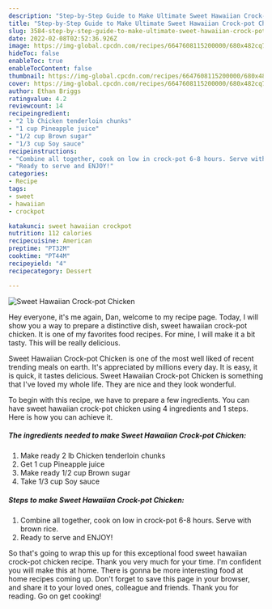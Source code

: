```yaml
---
description: "Step-by-Step Guide to Make Ultimate Sweet Hawaiian Crock-pot Chicken"
title: "Step-by-Step Guide to Make Ultimate Sweet Hawaiian Crock-pot Chicken"
slug: 3584-step-by-step-guide-to-make-ultimate-sweet-hawaiian-crock-pot-chicken
date: 2022-02-08T02:52:36.926Z
image: https://img-global.cpcdn.com/recipes/6647608115200000/680x482cq70/sweet-hawaiian-crock-pot-chicken-recipe-main-photo.jpg
hideToc: false
enableToc: true
enableTocContent: false
thumbnail: https://img-global.cpcdn.com/recipes/6647608115200000/680x482cq70/sweet-hawaiian-crock-pot-chicken-recipe-main-photo.jpg
cover: https://img-global.cpcdn.com/recipes/6647608115200000/680x482cq70/sweet-hawaiian-crock-pot-chicken-recipe-main-photo.jpg
author: Ethan Briggs
ratingvalue: 4.2
reviewcount: 14
recipeingredient:
- "2 lb Chicken tenderloin chunks"
- "1 cup Pineapple juice"
- "1/2 cup Brown sugar"
- "1/3 cup Soy sauce"
recipeinstructions:
- "Combine all together, cook on low in crock-pot 6-8 hours. Serve with brown rice."
- "Ready to serve and ENJOY!"
categories:
- Recipe
tags:
- sweet
- hawaiian
- crockpot

katakunci: sweet hawaiian crockpot 
nutrition: 112 calories
recipecuisine: American
preptime: "PT32M"
cooktime: "PT44M"
recipeyield: "4"
recipecategory: Dessert

---
```



![Sweet Hawaiian Crock-pot Chicken](https://img-global.cpcdn.com/recipes/6647608115200000/680x482cq70/sweet-hawaiian-crock-pot-chicken-recipe-main-photo.jpg)

Hey everyone, it's me again, Dan, welcome to my recipe page. Today, I will show you a way to prepare a distinctive dish, sweet hawaiian crock-pot chicken. It is one of my favorites food recipes. For mine, I will make it a bit tasty. This will be really delicious.



Sweet Hawaiian Crock-pot Chicken is one of the most well liked of recent trending meals on earth. It's appreciated by millions every day. It is easy, it is quick, it tastes delicious. Sweet Hawaiian Crock-pot Chicken is something that I've loved my whole life. They are nice and they look wonderful.


To begin with this recipe, we have to prepare a few ingredients. You can have sweet hawaiian crock-pot chicken using 4 ingredients and 1 steps. Here is how you can achieve it.

<!--inarticleads1-->

##### The ingredients needed to make Sweet Hawaiian Crock-pot Chicken:

1. Make ready 2 lb Chicken tenderloin chunks
1. Get 1 cup Pineapple juice
1. Make ready 1/2 cup Brown sugar
1. Take 1/3 cup Soy sauce




<!--inarticleads2-->

##### Steps to make Sweet Hawaiian Crock-pot Chicken:

1. Combine all together, cook on low in crock-pot 6-8 hours. Serve with brown rice.
1. Ready to serve and ENJOY!



So that's going to wrap this up for this exceptional food sweet hawaiian crock-pot chicken recipe. Thank you very much for your time. I'm confident you will make this at home. There is gonna be more interesting food at home recipes coming up. Don't forget to save this page in your browser, and share it to your loved ones, colleague and friends. Thank you for reading. Go on get cooking!
